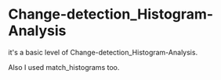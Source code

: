# Change-detection_Histogram-Analysis
it's a basic level of Change-detection_Histogram-Analysis.

Also I used match_histograms too.
